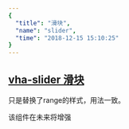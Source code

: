 ```yaml
---
{
  "title": "滑块",
  "name": "slider",
  "time": "2018-12-15 15:10:25"
}
---
```


<section id="slider">

# **[vha-slider 滑块](#slider)**

只是替换了range的样式，用法一致。

该组件在未来将增强

</section>